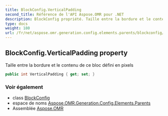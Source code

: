 ```yaml
---
title: BlockConfig.VerticalPadding
second_title: Référence de l'API Aspose.OMR pour .NET
description: BlockConfig propriété. Taille entre la bordure et le contenu de ce bloc défini en pixels
type: docs
weight: 180
url: /fr/net/aspose.omr.generation.config.elements.parents/blockconfig/verticalpadding/
---
```

## BlockConfig.VerticalPadding property

Taille entre la bordure et le contenu de ce bloc défini en pixels

```csharp
public int VerticalPadding { get; set; }
```

### Voir également

* class [BlockConfig](../)
* espace de noms [Aspose.OMR.Generation.Config.Elements.Parents](../../blockconfig/)
* Assemblée [Aspose.OMR](../../../)


